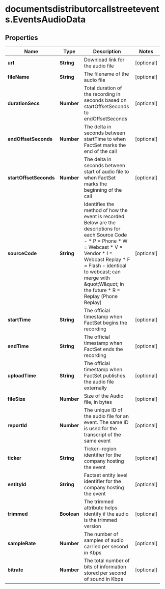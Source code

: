 # documentsdistributorcallstreetevents.EventsAudioData

## Properties

Name | Type | Description | Notes
------------ | ------------- | ------------- | -------------
**url** | **String** | Download link for the audio file | [optional] 
**fileName** | **String** | The filename of the audio file | [optional] 
**durationSecs** | **Number** | Total duration of the recording in seconds based on startOffsetSeconds to endOffsetSeconds | [optional] 
**endOffsetSeconds** | **Number** | The delta in seconds between startTime to when FactSet marks the end of the call | [optional] 
**startOffsetSeconds** | **Number** | The delta in seconds between start of audio file to when FactSet marks the beginning of the call | [optional] 
**sourceCode** | **String** | Identifies the method of how the event is recorded Below are the descriptions for each Source Code - * P &#x3D; Phone * W &#x3D; Webcast * V &#x3D; Vendor * I &#x3D; Webcast Replay * F &#x3D; Flash - identical to webcast; can merge with \&quot;W\&quot; in the future * R &#x3D; Replay (Phone Replay) | [optional] 
**startTime** | **String** | The official timestamp when FactSet begins the recording | [optional] 
**endTime** | **String** | The official timestamp when FactSet ends the recording | [optional] 
**uploadTime** | **String** | The official timestamp when FactSet publishes the audio file externally | [optional] 
**fileSize** | **Number** | Size of the Audio file, in bytes | [optional] 
**reportId** | **Number** | The unique ID of the audio file for an event. The same ID is used for the transcript of the same event | [optional] 
**ticker** | **String** | Ticker-region identifier for the company hosting the event | [optional] 
**entityId** | **String** | Factset entity level identifier for the company hosting the event | [optional] 
**trimmed** | **Boolean** | The trimmed attribute helps identify if the audio is the trimmed version | [optional] 
**sampleRate** | **Number** | The number of samples of audio carried per second in Kbps | [optional] 
**bitrate** | **Number** | The total number of bits of information stored per second of sound in Kbps | [optional] 


